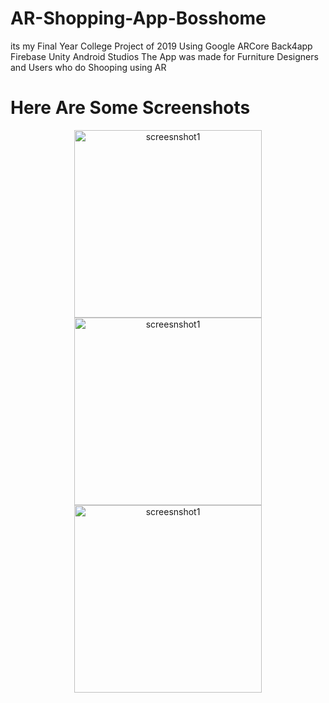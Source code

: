 # AR-Shopping-App-Bosshome
its my Final Year College Project of 2019
Using Google ARCore
Back4app
Firebase
Unity 
Android Studios
The App was made for Furniture Designers and Users who do Shooping using AR



<h1>Here Are Some Screenshots</h1>
<div align="center"> 
<img src="https://user-images.githubusercontent.com/48755786/149526133-ffa73a73-9b4b-4f7c-acba-3427917de27c.jpeg" alt="screesnshot1" width="300" height="auto" >
<img src="https://user-images.githubusercontent.com/48755786/149526145-775c22f0-021f-421b-ab75-8b883736cf9b.jpeg" alt="screesnshot1" width="300" height="auto" >
<img src="https://user-images.githubusercontent.com/48755786/149526140-86c49a10-dae8-4a78-80f7-b98dff0f0049.jpeg" alt="screesnshot1" width="300" height="auto" >
  </div>

